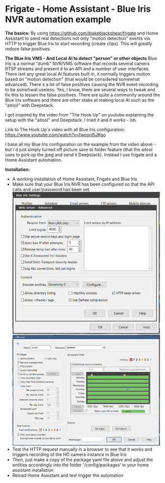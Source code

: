# Frigate - Home Assistant - Blue Iris NVR automation example

**The basics:**
By using https://github.com/blakeblackshear/frigate and Home Assistant to send real detections not only "motion detection" events via HTTP to trigger Blue Iris to start recording (create clips). This will greatly reduce false positives.

**The Blue Iris VMS - And Local AI to detect "person" or other objects**
Blue Iris is a normal "dumb" NVR/VMS software that records several camera RTSP streams and present it to an API and a number of user interfaces. There isnt any great local AI features built in, it normally triggers motion based on "motion detection" (that would be considered somewhat advanced). There´s a lot of false positives causing the NVR event recording to be somehwat useless. Yes, I know, there are several ways to tweak and fix this to lessen the false positives.
There are quite a community around the Blue Iris software and there are other stabs at making local AI such as the "aitool" with Deepstack.

I got inspired by the video from "The Hook Up" on youtube explaining the setup with the "aitool" and Deepstack. I tried it and it works - ish.

Link to The Hook Up´s video with all Blue Iris configuration: https://www.youtube.com/watch?v=fwoonl5JKgo

I base all my Blue Iris configuration on the example from the video above - but i´d just simply turned off picture save to folder feature (that the aitool uses to pick up the jpeg and send it Deepstack). Instead I use frigate and a Home Assistant automation.

**Installation:**
* A working installation of Home Assistant, Frigate and Blue Iris
* Make sure that your Blue Iris NVR has been configured so that the API calls and user/password has been set.
![Alt text](pics/bi_access.PNG?raw=true "Pic1")
![Alt text](pics/bi_aiuser.PNG?raw=true "Pic2")
* Test the HTTP request manually in a browser to see that it works and triggers recording of the HD camera instance in Blue Iris
* Then, just make a copy of the package yaml file above and adjust the entities accordingly into the folder '/config/packages' in your home assistant installation
* Reload Home Assistant and test trigger the automation
